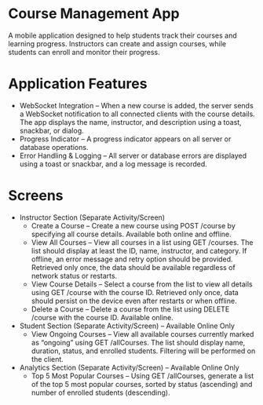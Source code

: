 # Course Management App
A mobile application designed to help students track their courses and learning progress. Instructors can create and assign courses, while students can enroll and monitor their progress.

# Application Features
- WebSocket Integration – When a new course is added, the server sends a WebSocket notification to all connected clients with the course details. The app displays the name, instructor, and description using a toast, snackbar, or dialog.
- Progress Indicator – A progress indicator appears on all server or database operations.
- Error Handling & Logging – All server or database errors are displayed using a toast or snackbar, and a log message is recorded.

# Screens
- Instructor Section (Separate Activity/Screen)
  - Create a Course – Create a new course using POST /course by specifying all course details. Available both online and offline.
  - View All Courses – View all courses in a list using GET /courses. The list should display at least the ID, name, instructor, and category. If offline, an error message and retry option should be provided. Retrieved only once, the data should be available regardless of network status or restarts.
  - View Course Details – Select a course from the list to view all details using GET /course with the course ID. Retrieved only once, data should persist on the device even after restarts or when offline.
  - Delete a Course – Delete a course from the list using DELETE /course with the course ID. Available online.
- Student Section (Separate Activity/Screen) – Available Online Only
  - View Ongoing Courses – View all available courses currently marked as “ongoing” using GET /allCourses. The list should display name, duration, status, and enrolled students. Filtering will be performed on the client.
- Analytics Section (Separate Activity/Screen) – Available Online Only
  - Top 5 Most Popular Courses – Using GET /allCourses, generate a list of the top 5 most popular courses, sorted by status (ascending) and number of enrolled students (descending).
  

